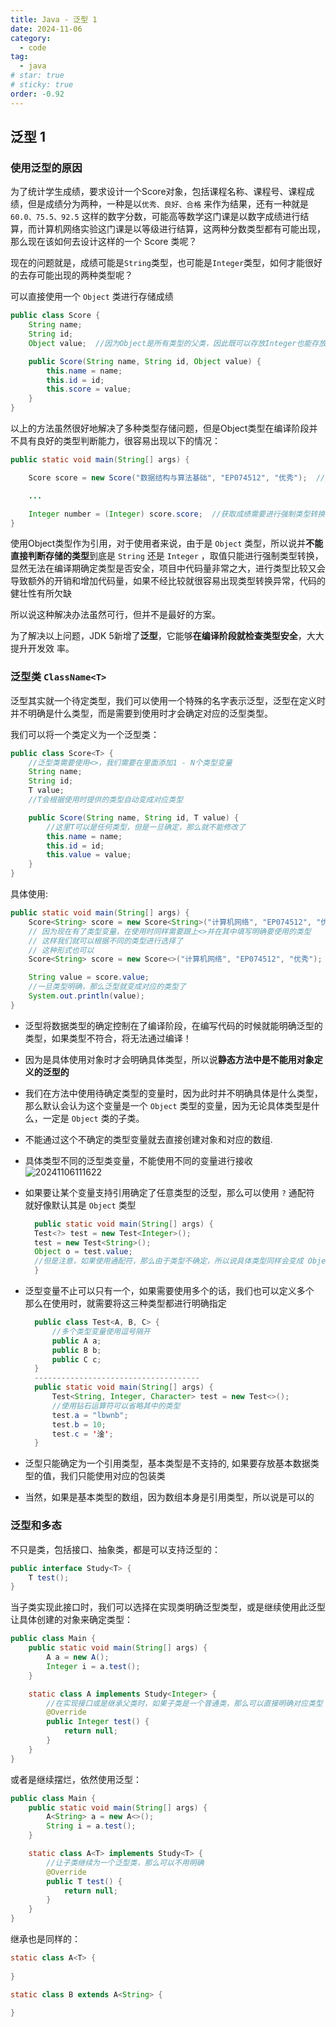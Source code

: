 ```yaml
---
title: Java - 泛型 1
date: 2024-11-06
category:
  - code
tag:
  - java
# star: true
# sticky: true
order: -0.92
---
```


## 泛型 1

### 使用泛型的原因

为了统计学生成绩，要求设计一个Score对象，包括课程名称、课程号、课程成绩，但是成绩分为两种，一种是以`优秀、良好、合格` 来作为结果，还有一种就是 `60.0、75.5、92.5` 这样的数字分数，可能高等数学这门课是以数字成绩进行结算，而计算机网络实验这门课是以等级进行结算，这两种分数类型都有可能出现，那么现在该如何去设计这样的一个 Score 类呢？  

现在的问题就是，成绩可能是`String`类型，也可能是`Integer`类型，如何才能很好的去存可能出现的两种类型呢？  

可以直接使用一个 `Object` 类进行存储成绩  

```java
public class Score {
    String name;
    String id;
    Object value;  //因为Object是所有类型的父类，因此既可以存放Integer也能存放String

  	public Score(String name, String id, Object value) {
        this.name = name;
        this.id = id;
        this.score = value;
    }
}
```

以上的方法虽然很好地解决了多种类型存储问题，但是Object类型在编译阶段并不具有良好的类型判断能力，很容易出现以下的情况：

```java
public static void main(String[] args) {

    Score score = new Score("数据结构与算法基础", "EP074512", "优秀");  //是String类型的

    ...

    Integer number = (Integer) score.score;  //获取成绩需要进行强制类型转换，虽然并不是一开始的类型，但是编译不会报错
}
```

使用Object类型作为引用，对于使用者来说，由于是 `Object` 类型，所以说并**不能直接判断存储的类型**到底是 `String` 还是 `Integer` ，取值只能进行强制类型转换，显然无法在编译期确定类型是否安全，项目中代码量非常之大，进行类型比较又会导致额外的开销和增加代码量，如果不经比较就很容易出现类型转换异常，代码的健壮性有所欠缺  

所以说这种解决办法虽然可行，但并不是最好的方案。

为了解决以上问题，JDK 5新增了**泛型**，它能够**在编译阶段就检查类型安全**，大大提升开发效
率。

### 泛型类  `ClassName<T>`

泛型其实就一个待定类型，我们可以使用一个特殊的名字表示泛型，泛型在定义时并不明确是什么类型，而是需要到使用时才会确定对应的泛型类型。  

我们可以将一个类定义为一个泛型类：  

```java
public class Score<T> {
    //泛型类需要使用<>，我们需要在里面添加1 - N个类型变量
    String name;
    String id;
    T value;   
    //T会根据使用时提供的类型自动变成对应类型

    public Score(String name, String id, T value) {   
        //这里T可以是任何类型，但是一旦确定，那么就不能修改了
        this.name = name;
        this.id = id;
        this.value = value;
    }
}
```

具体使用:  

```java
public static void main(String[] args) {
    Score<String> score = new Score<String>("计算机网络", "EP074512", "优秀");
    // 因为现在有了类型变量，在使用时同样需要跟上<>并在其中填写明确要使用的类型
    // 这样我们就可以根据不同的类型进行选择了
    // 这种形式也可以
    Score<String> score = new Score<>("计算机网络", "EP074512", "优秀");

    String value = score.value;   
    //一旦类型明确，那么泛型就变成对应的类型了
    System.out.println(value);
}
```

- 泛型将数据类型的确定控制在了编译阶段，在编写代码的时候就能明确泛型的类型，如果类型不符合，将无法通过编译！  

- 因为是具体使用对象时才会明确具体类型，所以说**静态方法中是不能用对象定义的泛型的**

- 我们在方法中使用待确定类型的变量时，因为此时并不明确具体是什么类型，那么默认会认为这个变量是一个 `Object` 类型的变量，因为无论具体类型是什么，一定是 `Object` 类的子类。

- 不能通过这个不确定的类型变量就去直接创建对象和对应的数组.

- 具体类型不同的泛型类变量，不能使用不同的变量进行接收
  ![20241106111622](http://myimg.ekkosonya.cn/20241106111622.png)

- 如果要让某个变量支持引用确定了任意类型的泛型，那么可以使用 `?` 通配符
  就好像默认其是 `Object` 类型

  ```java
    public static void main(String[] args) {
    Test<?> test = new Test<Integer>();
    test = new Test<String>();
    Object o = test.value;    
    //但是注意，如果使用通配符，那么由于类型不确定，所以说具体类型同样会变成 Object
    }
  ```

- 泛型变量不止可以只有一个，如果需要使用多个的话，我们也可以定义多个  
  那么在使用时，就需要将这三种类型都进行明确指定

  ```java
    public class Test<A, B, C> {   
        //多个类型变量使用逗号隔开
        public A a;
        public B b;
        public C c;
    }
    -------------------------------------
    public static void main(String[] args) {
        Test<String, Integer, Character> test = new Test<>();  
        //使用钻石运算符可以省略其中的类型
        test.a = "lbwnb";
        test.b = 10;
        test.c = '淦';
    }
  ```

- 泛型只能确定为一个引用类型，基本类型是不支持的, 如果要存放基本数据类型的值，我们只能使用对应的包装类

- 当然，如果是基本类型的数组，因为数组本身是引用类型，所以说是可以的

### 泛型和多态

不只是类，包括接口、抽象类，都是可以支持泛型的：

```java
public interface Study<T> {
    T test();
}
```

当子类实现此接口时，我们可以选择在实现类明确泛型类型，或是继续使用此泛型让具体创建的对象来确定类型：

```java
public class Main {
    public static void main(String[] args) {
        A a = new A();
        Integer i = a.test();
    }

    static class A implements Study<Integer> {   
      	//在实现接口或是继承父类时，如果子类是一个普通类，那么可以直接明确对应类型
        @Override
        public Integer test() {
            return null;
        }
    }
}
```

或者是继续摆烂，依然使用泛型：

```java
public class Main {
    public static void main(String[] args) {
        A<String> a = new A<>();
        String i = a.test();
    }

    static class A<T> implements Study<T> {   
      	//让子类继续为一个泛型类，那么可以不用明确
        @Override
        public T test() {
            return null;
        }
    }
}
```

继承也是同样的：

```java
static class A<T> {
    
}

static class B extends A<String> {

}
```
